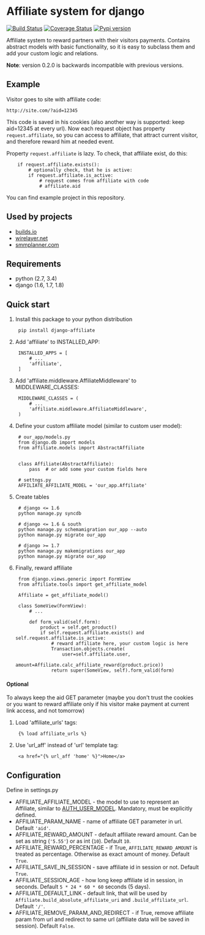 Affiliate system for django
===========================

[![Build Status](https://travis-ci.org/st4lk/django-affiliate.svg?branch=master)](https://travis-ci.org/st4lk/django-affiliate)
[![Coverage Status](https://coveralls.io/repos/st4lk/django-affiliate/badge.svg?branch=master)](https://coveralls.io/r/st4lk/django-affiliate?branch=master)
[![Pypi version](https://img.shields.io/pypi/v/django-affiliate.svg)](https://pypi.python.org/pypi/django-affiliate)


Affiliate system to reward partners with their visitors payments.
Contains abstract models with basic functionality, so it is easy
to subclass them and add your custom logic and relations.

**Note**: version 0.2.0 is backwards incompatible with previous versions.


Example
-------

Visitor goes to site with affiliate code:

    http://site.com/?aid=12345

This code is saved in his cookies (also another way is supported: keep aid=12345 at every url).
Now each request object has property `request.affiliate`, so you can access to affiliate, that attract current visitor, and therefore reward him at needed event.

Property `request.affiliate` is lazy. To check, that affiliate exist, do this:

        if request.affiliate.exists():
            # optionally check, that he is active:
            if request.affiliate.is_active:
                # request comes from affiliate with code 
                # affiliate.aid

You can find example project in this repository.

Used by projects
----------------
- [builds.io](http://builds.io/)
- [wirelayer.net](http://www.wirelayer.net/)
- [smmplanner.com](https://smmplanner.com/)


Requirements
-----------

- python (2.7, 3.4)
- django (1.6, 1.7, 1.8)


Quick start
-----------

1. Install this package to your python distribution

        pip install django-affiliate

2. Add 'affiliate' to INSTALLED_APP:

        INSTALLED_APPS = [
            # ...
            'affiliate',
        ]

3. Add 'affiliate.middleware.AffiliateMiddleware' to MIDDLEWARE_CLASSES:

        MIDDLEWARE_CLASSES = (
            # ...
            'affiliate.middleware.AffiliateMiddleware',
        )

4. Define your custom affiliate model (similar to custom user model):

        # our_app/models.py
        from django.db import models
        from affiliate.models import AbstractAffiliate


        class Affiliate(AbstractAffiliate):
            pass  # or add some your custom fields here

        # settngs.py
        AFFILIATE_AFFILIATE_MODEL = 'our_app.Affiliate'

5. Create tables

        # django <= 1.6
        python manage.py syncdb

        # django <= 1.6 & south
        python manage.py schemamigration our_app --auto
        python manage.py migrate our_app

        # django >= 1.7
        python manage.py makemigrations our_app
        python manage.py migrate our_app

6. Finally, reward affiliate

        from django.views.generic import FormView
        from affiliate.tools import get_affiliate_model

        Affiliate = get_affiliate_model()

        class SomeView(FormView):
            # ...

            def form_valid(self.form):
                product = self.get_product()
                if self.request.affiliate.exists() and self.request.affiliate.is_active:
                    # reward affiliate here, your custom logic is here
                    Transaction.objects.create(
                        user=self.affiliate.user,
                        amount=Affiliate.calc_affiliate_reward(product.price))
                    return super(SomeView, self).form_valid(form)

#### Optional

To always keep the aid GET parameter (maybe you don't trust the cookies or you want to reward affiliate only if his visitor make payment at current link access, and not tomorrow)

1. Load 'affiliate_urls' tags:

        {% load affiliate_urls %}

2. Use 'url_aff' instead of 'url' template tag:

        <a href="{% url_aff 'home' %}">Home</a>

Configuration
-------------

Define in settings.py

- AFFILIATE_AFFILIATE_MODEL - the model to use to represent an Affiliate, similar to [AUTH_USER_MODEL](https://docs.djangoproject.com/en/dev/ref/settings/#std:setting-AUTH_USER_MODEL). Mandatory, must be explicitly defined.
- AFFILIATE_PARAM_NAME - name of affiliate GET parameter in url. Default `'aid'`.
- AFFILIATE_REWARD_AMOUNT - default affiliate reward amount. Can be set as string (`'5.55'`) or as int (`10`). Default `10`.
- AFFILIATE_REWARD_PERCENTAGE - if True, `AFFILIATE_REWARD_AMOUNT` is treated as percentage. Otherwise as exact amount of money. Default `True`.
- AFFILIATE_SAVE_IN_SESSION - save affiliate id in session or not. Default `True`.
- AFFILIATE_SESSION_AGE - how long keep affiliate id in session, in seconds. Default `5 * 24 * 60 * 60` seconds (5 days).
- AFFILIATE_DEFAULT_LINK - default link, that will be used by `Affiliate.build_absolute_affiliate_uri` and `.build_affiliate_url`. Default `'/'`.
- AFFILIATE_REMOVE_PARAM_AND_REDIRECT - if True, remove affiliate param from url and redirect to same url (affiliate data will be saved in session). Default `False`.
